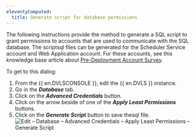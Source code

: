 ```yaml
---
eleventyComputed:
  title: Generate script for database permissions
---
```

The following instructions provide the method to generate a SQL script to grant permissions to accounts that are used to communicate with the SQL database. The scriptsql files can be generated for the Scheduler Service account and Web Application account. For these accounts, see this knowledge base article about [Pre-Deployment Account Survey](/kb/devolutions-server/knowledge-base/pre-deployment-account-survey/).

To get to this dialog:

1. From the {{ en.DVLSCONSOLE }}, edit the {{ en.DVLS }} instance.
2. Go in the ***Database*** tab.
3. Click on the ***Advanced Credentials*** button.
4. Click on the arrow beside of one of the ***Apply Least Permissions*** buttons.
5. Click on the ***Generate Script*** button to save thesql file.
![Edit – Database – Advanced Credentials – Apply Least Permissions – Generate Script](https://cdnweb.devolutions.net/docs/docs_en_kb_KB2371.png)
